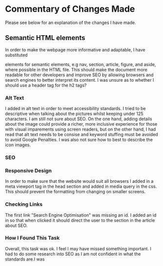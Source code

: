 # Commentary of Changes Made

Please see below for an explanation of the changes I have made.

## Semantic HTML elements

 In order to make the webpage more informative and adaptable, I have substituted <div> elements for semantic elements, e.g nav, section, article, figure, and aside, where possible in the HTML file. This should make the document more readable for other developers and improve SEO by allowing browsers and search engines to better interpret its content.  I was unsure as to whether I should use a header tag for the h2 tags? 

### Alt Text

I added in alt text in order to meet accessibility standards. I tried to be descriptive when talking about the pictures whilst keeping under 125 characters. I am still not sure about SEO. On the one hand, adding details about the image could provide a richer, more inclusive experience for those with visual imparements using screen readers, but on the other hand, I had read that alt text needs to be consise and keyword stuffing must be avoided to avoid Google Penalties. I was also not sure how to best to describe the icon images.

### SEO 


### Responsive Design

In order to make sure that the website would suit all browsers I added in a meta viewport tag in the head section and added in media query in the css. This should prevent the formatting from changing on smaller screens.

### Checking Links

The first link "Search Engine Optimisation" was missing an id. I added an id in so that when clicked it should direct the user to the section in the article about SEO.


### How I Found This Task

Overall, this task was ok. I feel I may have missed something important. I had to do some research into SEO as I am not confident in what the standards are.I was 
